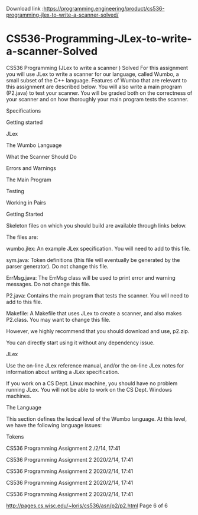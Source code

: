Download link :https://programming.engineering/product/cs536-programming-jlex-to-write-a-scanner-solved/

# CS536-Programming-JLex-to-write-a-scanner-Solved
CS536 Programming (JLex to write a scanner ) Solved
For this assignment you will use JLex to write a scanner for our language, called Wumbo, a small subset of the C++ language. Features of Wumbo that are relevant to this assignment are described below. You will also write a main program (P2.java) to test your scanner. You will be graded both on the correctness of your scanner and on how thoroughly your main program tests the scanner.

Specifications

Getting started



JLex



The Wumbo Language



What the Scanner Should Do



Errors and Warnings



The Main Program



Testing



Working in Pairs



Getting Started

Skeleton files on which you should build are available through links below.

The files are:

wumbo.jlex: An example JLex specification. You will need to add to this file.



sym.java: Token definitions (this file will eventually be generated by the parser generator). Do not change this file.



ErrMsg.java: The ErrMsg class will be used to print error and warning messages. Do not change this file.



P2.java: Contains the main program that tests the scanner. You will need to add to this file.



Makefile: A Makefile that uses JLex to create a scanner, and also makes P2.class. You may want to change this file.



However, we highly recommend that you should download and use, p2.zip.

You can directly start using it without any dependency issue.

JLex

Use the on-line JLex reference manual, and/or the on-line JLex notes for information about writing a JLex specification.

If you work on a CS Dept. Linux machine, you should have no problem running JLex. You will not be able to work on the CS Dept. Windows machines.

The Language

This section defines the lexical level of the Wumbo language. At this level, we have the following language issues:

Tokens

CS536 Programming Assignment 2 /2/14, 17:41

CS536 Programming Assignment 2 2020/2/14, 17:41

CS536 Programming Assignment 2 2020/2/14, 17:41

CS536 Programming Assignment 2 2020/2/14, 17:41

CS536 Programming Assignment 2 2020/2/14, 17:41

http://pages.cs.wisc.edu/~loris/cs536/asn/p2/p2.html Page 6 of 6
